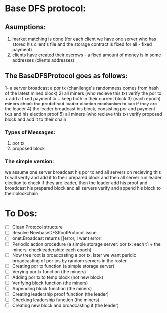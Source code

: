  # Base DFS protocol:
 
## Asumptions:
1) market matching is done
(for each client we have one server who has stored his client's file
and the storage contract is fixed for all - fixed payment)
2) clients have created their escrows -
a fixed amount of money is in some addresses (clients addresses)

## The BaseDFSProtocol goes as follows:
1- a server broadcast a por tx
(chanllenge's randomness comes from hash of the latest mined block)
2) all miners (who recieve this tx) verify the por tx + add a fixed payment tx +
		keep both in their current block
3) (each epoch) miners check the predefined leader election mechanism
		 to see if they are the leader
4) the leader broadcast his block, consisting por and payment tx.s
		and his election proof
5) all miners (who recieve this tx) verify proposed block and
		add it to their chain

### Types of Messages:
1) por tx
2) proposed block

### The simple version:
we assume one server broadcast his por tx and all servers on recieving this tx will verify and add it to their prepared block and then all server run leader election to check if they are leader, then the leader add his proof and broadcast his prepared block and all servers verify and append his block to their blockchain

# To Dos:
 - [ ] Clean Protocol structure
 - [ ] Resolve NewbaseDFSRootProtocol issue
 - [ ] onet.Broadcast returns []error, I want error!
 - [ ] Periodic action procedure (a simple storage server: por tx: each t1 + the miners: checkleadership: each epoch)
 - [ ] Now tree root is broadcasting a por tx, later we want peridic broadcasting of por txs by random servers in the roster
 - [ ] Creating por tx function (a simple storage server)
 - [ ] Verying por tx function (the miners)
 - [ ] Adding por tx to temp block (not new block)
 - [ ] Verifying block function (the miners)
 - [ ] Appending block function (the miners)
 - [ ] Creating leadership proof function (the leader)
 - [ ] Checking leadership function (the miners)
 - [ ] Creating new block and broadcasting it (the leader)
